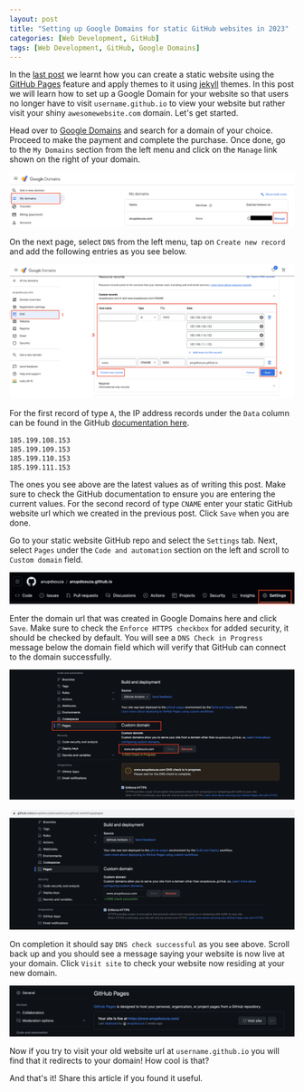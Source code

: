 ```yaml
---
layout: post
title: "Setting up Google Domains for static GitHub websites in 2023"
categories: [Web Development, GitHub]
tags: [Web Development, GitHub, Google Domains]
---
```

In the [last post](https://www.anupdsouza.com/posts/create-website-github-and-jekyll/) we learnt how you can create a static website using the [GitHub Pages](https://pages.github.com/) feature and apply themes to it using [jekyll](https://jekyllrb.com/) themes. In this post we will learn how to set up a Google Domain for your website so that users no longer have to visit `username.github.io` to view your website but rather visit your shiny `awesomewebsite.com` domain. Let's get started.

Head over to [Google Domains](https://domains.google.com/registrar/search) and search for a domain of your choice. Proceed to make the payment and complete the purchase. Once done, go to the `My Domains` section from the left menu and click on the `Manage` link shown on the right of your domain.

![image](/assets/images/post4/gd-step-1.png)

On the next page, select `DNS` from the left menu, tap on `Create new record` and add the following entries as you see below.

![image](/assets/images/post4/gd-step-2.png)

For the first record of type `A`, the IP address records under the `Data` column can be found in the GitHub [documentation here](https://docs.github.com/en/pages/configuring-a-custom-domain-for-your-github-pages-site/managing-a-custom-domain-for-your-github-pages-site#configuring-an-apex-domain).

```
185.199.108.153
185.199.109.153
185.199.110.153
185.199.111.153
```
The ones you see above are the latest values as of writing this post. Make sure to check the GitHub documentation to ensure you are entering the current values. For the second record of type `CNAME` enter your static GitHub website url which we created in the previous post. Click `Save` when you are done.

Go to your static website GitHub repo and select the `Settings` tab.
Next, select `Pages` under the `Code and automation` section on the left and scroll to `Custom domain` field.

![image](/assets/images/post4/gd-step-3.png)

Enter the domain url that was created in Google Domains here and click `Save`. Make sure to check the `Enforce HTTPS checkbox` for added security, it should be checked by default. You will see a `DNS Check in Progress` message below the domain field which will verify that GitHub can connect to the domain successfully.

![image](/assets/images/post4/gd-step-4.png)

![image](/assets/images/post4/gd-step-5.png)

On completion it should say `DNS check successful` as you see above. Scroll back up and you should see a message saying your website is now live at your domain. Click `Visit site` to check your website now residing at your new domain.

![image](/assets/images/post4/gd-step-6.png)

Now if you try to visit your old website url at `username.github.io` you will find that it redirects to your domain! How cool is that?

And that's it! Share this article if you found it useful.



